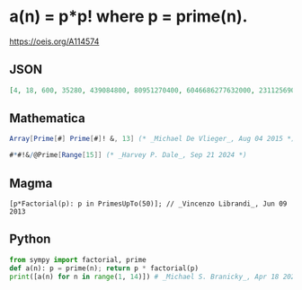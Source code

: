 # a\(n\) \= p\*p\! where p \= prime\(n\)\.
https://oeis.org/A114574
## JSON
```JSON
[4, 18, 600, 35280, 439084800, 80951270400, 6046686277632000, 2311256907767808000, 594596384994354462720000, 256411097818451356681764864000000, 254907998279515607349492449280000000, 509258864375374766713691244518493388800000000, 1371553591139716091434972544191070818271232000000000]
```
## Mathematica
```Mathematica
Array[Prime[#] Prime[#]! &, 13] (* _Michael De Vlieger_, Aug 04 2015 *)
```
```Mathematica
#*#!&/@Prime[Range[15]] (* _Harvey P. Dale_, Sep 21 2024 *)
```
## Magma
```Magma
[p*Factorial(p): p in PrimesUpTo(50)]; // _Vincenzo Librandi_, Jun 09 2013
```
## Python
```Python
from sympy import factorial, prime
def a(n): p = prime(n); return p * factorial(p)
print([a(n) for n in range(1, 14)]) # _Michael S. Branicky_, Apr 18 2021
```
